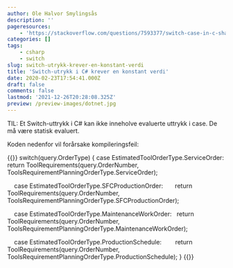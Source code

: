 ```yaml
---
author: Ole Halvor Smylingsås
description: ''
pageresources:
    - 'https://stackoverflow.com/questions/7593377/switch-case-in-c-sharp-a-constant-value-is-expected'
categories: []
tags:
    - csharp
    - switch
slug: switch-utrykk-krever-en-konstant-verdi
title: 'Switch-utrykk i C# krever en konstant verdi'
date: 2020-02-23T17:54:41.000Z
draft: false
comments: false
lastmod: '2021-12-26T20:28:08.325Z'
preview: /preview-images/dotnet.jpg
---
```


TIL: Et Switch-uttrykk i C# kan ikke inneholve evaluerte uttrykk i case. De må være statisk evaluert.
<!--more-->

Koden nedenfor vil forårsake kompileringsfeil:

{{<highlight c>}}
switch(query.OrderType) {
    case EstimatedToolOrderType.ServiceOrder:
        return ToolRequirements(query.OrderNumber, ToolsRequirementPlanningOrderType.ServiceOrder);

    case EstimatedToolOrderType.SFCProductionOrder:
       return ToolRequirements(query.OrderNumber, ToolsRequirementPlanningOrderType.SFCProductionOrder);

    case EstimatedToolOrderType.MaintenanceWorkOrder:
       return ToolRequirements(query.OrderNumber, ToolsRequirementPlanningOrderType.MaintenanceWorkOrder);

    case EstimatedToolOrderType.ProductionSchedule:
       return ToolRequirements(query.OrderNumber, ToolsRequirementPlanningOrderType.ProductionSchedule);
}
{{</highlight>}}
